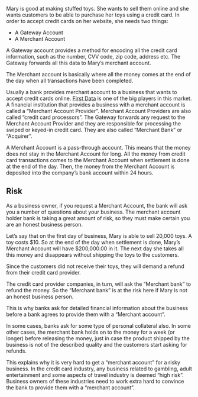 Mary is good at making stuffed toys. She wants to sell them online and she wants customers to be able to purchase her toys using a credit card. In order to accept credit cards on her website, she needs two things:

* A Gateway Account
* A Merchant Account

A Gateway account provides a method for encoding all the credit card information, such as the number, CVV code, zip code, address etc. The Gateway forwards all this data to Mary’s merchant account.

The Merchant account is basically where all the money comes at the end of the day when all transactions have been completed.

Usually a bank provides merchant account to a business that wants to accept credit cards online. [First Data](https://www.firstdata.com/en_us/home.html) is one of the big players in this market. A financial institution that provides a business with a merchant account is called a “Merchant Account Provider”. Merchant Account Providers are also called “credit card processors”. The Gateway forwards any request to the Merchant Account Provider and they are responsible for processing the swiped or keyed-in credit card. They are also called “Merchant Bank” or “Acquirer”.

A Merchant Account is a pass-through account. This means that the money does not stay in the Merchant Account for long. All the money from credit card transactions comes to the Merchant Account when settlement is done at the end of the day. Then, the money from the Merchant Account is deposited into the company’s bank account within 24 hours.

## Risk

As a business owner, if you request a Merchant Account, the bank will ask you a number of questions about your business. The merchant account holder bank is taking a great amount of risk, so they must make certain you are an honest business person.

Let’s say that on the first day of business, Mary is able to sell 20,000 toys. A toy costs $10. So at the end of the day when settlement is done, Mary’s Merchant Account will have $200,000.00 in it. The next day she takes all this money and disappears without shipping the toys to the customers.

Since the customers did not receive their toys, they will demand a refund from their credit card provider.

The credit card provider companies, in turn, will ask the “Merchant bank” to refund the money. So the “Merchant bank” is at the risk here if Mary is not an honest business person.

This is why banks ask for detailed financial information about the business before a bank agrees to provide them with a “Merchant account”.

In some cases, banks ask for some type of personal collateral also. In some other cases, the merchant bank holds on to the money for a week (or longer) before releasing the money, just in case the product shipped by the business is not of the described quality and the customers start asking for refunds.

This explains why it is very hard to get a “merchant account” for a risky business. In the credit card industry, any business related to gambling, adult entertainment and some aspects of travel industry is deemed “high risk”. Business owners of these industries need to work extra hard to convince the bank to provide them with a “merchant account”.

